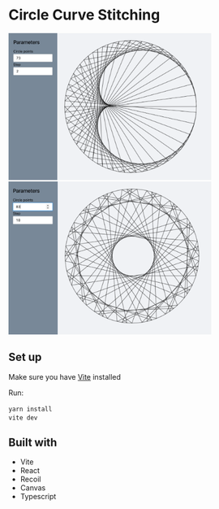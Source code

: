 # Circle Curve Stitching

<img src="https://github.com/lyoshida/circle-curve-stitching/blob/ef310a8e948ab93950bfbb67b5e18639faa574f2/public/example_1.png" width="400"/>

<img src="https://github.com/lyoshida/circle-curve-stitching/blob/ef310a8e948ab93950bfbb67b5e18639faa574f2/public/example_2.png" width="400"/>


## Set up

Make sure you have [Vite](https://vitejs.dev/) installed

Run: 

`yarn install`  
`vite dev`

## Built with

- Vite
- React
- Recoil
- Canvas
- Typescript




